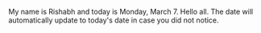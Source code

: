 My name is Rishabh and today is Monday, March 7. Hello all. The date will automatically update to today's date in case you did not notice.
